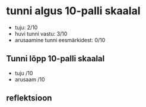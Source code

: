 # tunni algus 10-palli skaalal

-   tuju: 2/10
-   huvi tunni vastu: 3/10
-   arusaamine tunni eesmärkidest: 0/10

## Tunni lõpp 10-palli skaalal

-   tuju /10
-   arusaam /10

## reflektsioon
